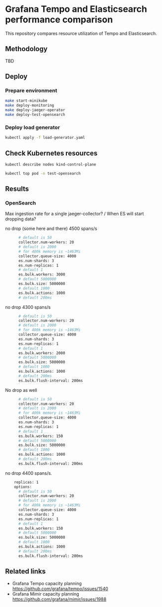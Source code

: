 # Grafana Tempo and Elasticsearch performance comparison

This repository compares resource utilization of Tempo and Elasticsearch.

## Methodology

TBD

## Deploy

### Prepare environment

```bash
make start-minikube
make deploy-monitoring
make deploy-jaeger-operator
make deploy-test-opensearch
```

### Deploy load generator
```bash
kubectl apply -f load-generator.yaml  
```

## Check Kubernetes resources
```bash
kubectl describe nodes kind-control-plane
```

```bash
kubectl top pod -n test-opensearch   
```

## Results

### OpenSearch

Max ingestion rate for a single jaeger-collector? / When ES will start dropping data?

no drop (some here and there) 4500 spans/s
```bash
      # default is 50
      collector.num-workers: 20
      # default is 2000
      # for 400k memory is ~1463Mi
      collector.queue-size: 4000
      es.num-shards: 3
      es.num-replicas: 1
      # default 1
      es.bulk.workers: 3000
      # default 5000000
      es.bulk.size: 5000000
      # default 1000
      es.bulk.actions: 1000
      # default 200ms
```

no drop 4300 spans/s
```bash
      # default is 50
      collector.num-workers: 20
      # default is 2000
      # for 400k memory is ~1463Mi
      collector.queue-size: 4000
      es.num-shards: 3
      es.num-replicas: 1
      # default 1
      es.bulk.workers: 2000
      # default 5000000
      es.bulk.size: 5000000
      # default 1000
      es.bulk.actions: 1000
      # default 200ms
      es.bulk.flush-interval: 200ms
```

No drop as well
```bash
      # default is 50
      collector.num-workers: 20
      # default is 2000
      # for 400k memory is ~1463Mi
      collector.queue-size: 4000
      es.num-shards: 3
      es.num-replicas: 1
      # default 1
      es.bulk.workers: 150
      # default 5000000
      es.bulk.size: 5000000
      # default 1000
      es.bulk.actions: 1000
      # default 200ms
      es.bulk.flush-interval: 200ms
```

no drop 4400 spans/s. 

```bash
    replicas: 1
    options:
      # default is 50
      collector.num-workers: 20
      # default is 2000
      # for 400k memory is ~1463Mi
      collector.queue-size: 4000
      es.num-shards: 3
      es.num-replicas: 1
      # default 1
      es.bulk.workers: 150
      # default 5000000
      es.bulk.size: 5000000
      # default 1000
      es.bulk.actions: 1000
      # default 200ms
      es.bulk.flush-interval: 200ms
```

## Related links
* Grafana Tempo capacity planning https://github.com/grafana/tempo/issues/1540
* Grafana Mimir capacity planning https://github.com/grafana/mimir/issues/1988
